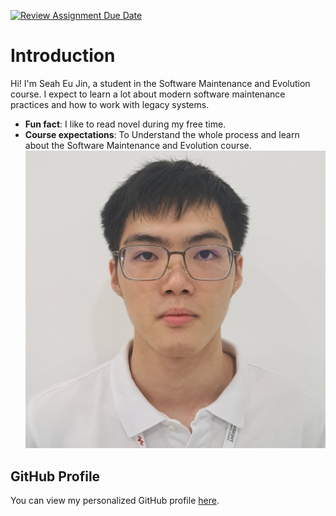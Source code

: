 [![Review Assignment Due Date](https://classroom.github.com/assets/deadline-readme-button-22041afd0340ce965d47ae6ef1cefeee28c7c493a6346c4f15d667ab976d596c.svg)](https://classroom.github.com/a/O-1AGqKT)

# Introduction
Hi! I'm Seah Eu Jin, a student in the Software Maintenance
and Evolution course.
I expect to learn a lot about modern software maintenance
practices and how to work with legacy systems.
- **Fun fact**: I like to read novel during my free time.
- **Course expectations**: To Understand the whole process and learn about the Software Maintenance
and Evolution course.
![My Image](SeahEuJin.jpg) <!-- Link to the uploaded image -->
## GitHub Profile
You can view my personalized GitHub profile
[here](https://github.com/Seah-Eu-Jin).
